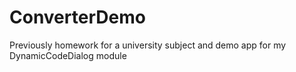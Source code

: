 # ConverterDemo
Previously homework for a university subject and demo app for my DynamicCodeDialog module
